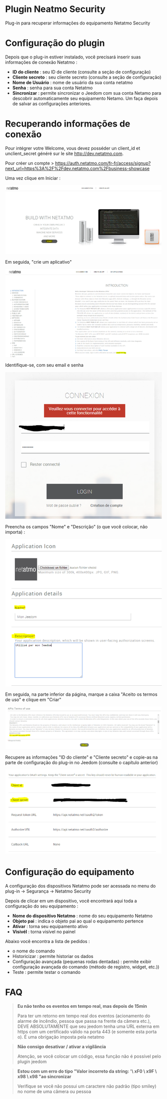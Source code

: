 # Plugin Neatmo Security

Plug-in para recuperar informações do equipamento Netatmo Security

# Configuração do plugin

Depois que o plug-in estiver instalado, você precisará inserir suas informações de conexão Netatmo :

-   **ID do cliente** : seu ID de cliente (consulte a seção de configuração)
-   **Cliente secreto** : seu cliente secreto (consulte a seção de configuração)
-   **Nome de Usuário** : nome de usuário da sua conta netatmo
-   **Senha** : senha para sua conta Netatmo
-   **Sincronizar** : permite sincronizar o Jeedom com sua conta Netamo para descobrir automaticamente seu equipamento Netamo. Um
    faça depois de salvar as configurações anteriores.

# Recuperando informações de conexão

Pour intégrer votre Welcome, vous devez posséder un client\_id et unclient\_secret généré sur le site <http://dev.netatmo.com>.

Pour créer un compte > https://auth.netatmo.com/fr-fr/access/signup?next_url=https%3A%2F%2Fdev.netatmo.com%2Fbusiness-showcase

Uma vez clique em Iniciar :

![netatmoWelcome10](../images/netatmoWelcome10.png)

Em seguida, "crie um aplicativo"

![netatmoWelcome11](../images/netatmoWelcome11.png)

Identifique-se, com seu email e senha

![netatmoWelcome12](../images/netatmoWelcome12.png)

Preencha os campos "Nome" e "Descrição" (o que você colocar, não importa) :

![netatmoWelcome13](../images/netatmoWelcome13.png)

Em seguida, na parte inferior da página, marque a caixa "Aceito os termos de uso" e clique em "Criar"

![netatmoWelcome14](../images/netatmoWelcome14.png)

Recupere as informações "ID do cliente" e "Cliente secreto" e copie-as na parte de configuração do plug-in no Jeedom (consulte o capítulo anterior)

![netatmoWelcome15](../images/netatmoWelcome15.png)

# Configuração do equipamento

A configuração dos dispositivos Netatmo pode ser acessada no menu do plug-in -> Segurança -> Netatmo Security

Depois de clicar em um dispositivo, você encontrará aqui toda a configuração do seu equipamento :

-   **Nome do dispositivo Netatmo** : nome do seu equipamento Netatmo
-   **Objeto pai** : indica o objeto pai ao qual o equipamento pertence
-   **Ativar** : torna seu equipamento ativo
-   **Visivél** : torna visível no painel

Abaixo você encontra a lista de pedidos :

-   o nome do comando
-   Historicizar : permite historiar os dados
-   Configuração avançada (pequenas rodas dentadas) : permite exibir
    configuração avançada do comando (método de registro, widget, etc.))
-   Teste : permite testar o comando

# FAQ

>**Eu não tenho os eventos em tempo real, mas depois de 15min**
>
>Para ter um retorno em tempo real dos eventos (acionamento do alarme de incêndio, pessoa que passa na frente da câmera etc.), DEVE ABSOLUTAMENTE que seu jeedom tenha uma URL externa em https com um certificado válido na porta 443 (e somente esta porta o). É uma obrigação imposta pela netatmo

>**Não consigo desativar / ativar a vigilância**
>
>Atenção, se você colocar um código, essa função não é possível pelo plugin jeedom

>**Estou com um erro do tipo "Valor incorreto da string: '\ xF0 \ x9F \ x98 \ x98 "ao sincronizar**
>
>Verifique se você não possui um caractere não padrão (tipo smiley) no nome de uma câmera ou pessoa
